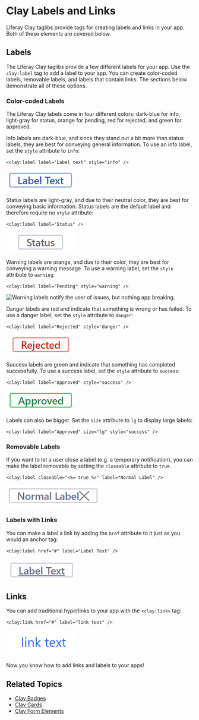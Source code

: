 # Clay Labels and Links

Liferay Clay taglibs provide tags for creating labels and links in your app. Both of these elements are covered below.

## Labels

The Liferay Clay taglibs provide a few different labels for your app. Use the `clay:label` tag to add a label to your app. You can create color-coded labels, removable labels, and labels that contain links. The sections below demonstrate all of these options.

### Color-coded Labels

The Liferay Clay labels come in four different colors: dark-blue for info, light-gray for status, orange for pending, red for rejected, and green for approved.

Info labels are dark-blue, and since they stand out a bit more than status labels, they are best for conveying general information. To use an info label, set the `style` attribute to `info`:

```markup
<clay:label label="Label text" style="info" />
```

![Info labels convey general information.](./clay-links-and-labels/images/01.png)

Status labels are light-gray, and due to their neutral color, they are best for conveying basic information. Status labels are the default label and therefore require no `style` attribute:

```markup
<clay:label label="Status" />
```

![Status labels are the least flashy and best for displaying basic information.](./clay-links-and-labels/images/02.png)

Warning labels are orange, and due to their color, they are best for conveying a warning message. To use a warning label, set the `style` attribute to `warning`:

```markup
<clay:label label="Pending" style="warning" />
```

![Warning labels notify the user of issues, but nothing app breaking.](./clay-links-and-labels/images/03png)

Danger labels are red and indicate that something is wrong or has failed. To use a danger label, set the `style` attribute to `danger`:

```markup
<clay:label label="Rejected" style="danger" />
```

![Danger labels convey a sense of urgency that must be addressed.](./clay-links-and-labels/images/04.png)

Success labels are green and indicate that something has completed successfully. To use a success label, set the `style` attribute to `success`:

```markup
<clay:label label="Approved" style="success" />
```

![Success labels indicate a successful action.](./clay-links-and-labels/images/05.png)

Labels can also be bigger. Set the `size` attribute to `lg` to display large labels:

```markup
<clay:label label="Approved" size="lg" style="success" />
```

### Removable Labels

If you want to let a user close a label (e.g. a temporary notification), you can  make the label removable by setting the `closeable` attribute to `true`.

```markup
<clay:label closeable="<%= true %>" label="Normal Label" />
```

![Labels can be removable.](./clay-links-and-labels/images/06.png)

### Labels with Links

You can make a label a link by adding the `href` attribute to it just as you would an anchor tag:

```markup
<clay:label href="#" label="Label Text" />
```

![Labels can also be links.](./clay-links-and-labels/images/07.png)

## Links

You can add traditional hyperlinks to your app with the `<clay:link>` tag:

```markup
<clay:link href="#" label="link text" />
```

![Clay taglibs also provide link elements.](./clay-links-and-labels/images/08.png)

Now you know how to add links and labels to your apps!

## Related Topics

* [Clay Badges](./clay-badges.md)
* [Clay Cards](./clay-cards.md)
* [Clay Form Elements](./clay-form-elements.md)
